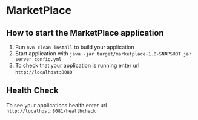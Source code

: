 # MarketPlace

How to start the MarketPlace application
---

1. Run `mvn clean install` to build your application
1. Start application with `java -jar target/marketplace-1.0-SNAPSHOT.jar server config.yml`
1. To check that your application is running enter url `http://localhost:8080`

Health Check
---

To see your applications health enter url `http://localhost:8081/healthcheck`
